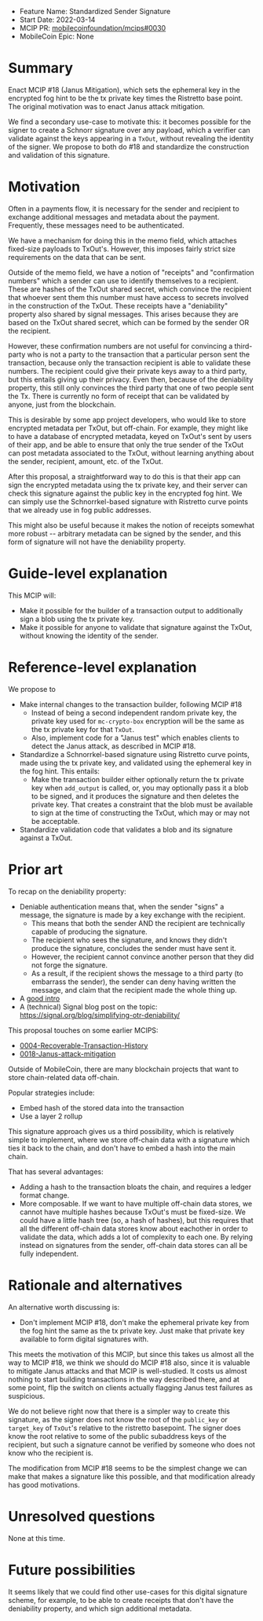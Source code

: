 - Feature Name: Standardized Sender Signature
- Start Date: 2022-03-14
- MCIP PR: [mobilecoinfoundation/mcips#0030](https://github.com/mobilecoinfoundation/mcips/pull/0030)
- MobileCoin Epic: None

# Summary
[summary]: #summary

Enact MCIP #18 (Janus Mitigation), which sets the ephemeral key in the encrypted fog hint
to be the tx private key times the Ristretto base point. The original motivation was to enact
Janus attack mitigation.

We find a secondary use-case to motivate this: it becomes possible for the signer to create
a Schnorr signature over any payload, which a verifier can validate against the keys appearing
in a `TxOut`, without revealing the identity of the signer. We propose to both do #18 and standardize
the construction and validation of this signature.

# Motivation
[motivation]: #motivation

Often in a payments flow, it is necessary for the sender and recipient to exchange additional messages
and metadata about the payment. Frequently, these messages need to be authenticated.

We have a mechanism for doing this in the memo field, which attaches fixed-size payloads to TxOut's.
However, this imposes fairly strict size requirements on the data that can be sent.

Outside of the memo field, we have a notion of "receipts" and "confirmation numbers" which a sender
can use to identify themselves to a recipient. These are hashes of the TxOut shared secret, which
convince the recipient that whoever sent them this number must have access to secrets involved in the
construction of the TxOut. These receipts have a "deniability" property also shared by signal messages.
This arises because they are based on the TxOut shared secret, which can be formed by the sender OR the recipient.

However, these confirmation numbers are not useful for convincing a third-party who is not a party to the transaction
that a particular person sent the transaction, because only the transaction recipient is able to validate these numbers.
The recipient could give their private keys away to a third party, but this entails giving up their privacy. Even then,
because of the deniability property, this still only convinces the third party that one of two people sent the Tx.
There is currently no form of receipt that can be validated by anyone, just from the blockchain.

This is desirable by some app project developers, who would like to store encrypted metadata per TxOut,
but off-chain. For example, they might like to have a database of encrypted metadata, keyed on TxOut's sent
by users of their app, and be able to ensure that only the true sender of the TxOut can post metadata associated
to the TxOut, without learning anything about the sender, recipient, amount, etc. of the TxOut.

After this proposal, a straightforward way to do this is that their app can sign the encrypted metadata using
the tx private key, and their server can check this signature against the public key in the encrypted fog hint.
We can simply use the Schnorrkel-based signature with Ristretto curve points that we already use in fog public addresses.

This might also be useful because it makes the notion of receipts somewhat more robust -- arbitrary metadata
can be signed by the sender, and this form of signature will not have the deniability property.

# Guide-level explanation
[guide-level-explanation]: #guide-level-explanation

This MCIP will:

* Make it possible for the builder of a transaction output to additionally sign a blob
    using the tx private key.
* Make it possible for anyone to validate that signature against the TxOut, without
    knowing the identity of the sender.

# Reference-level explanation
[Reference-level-explanation]: #reference-level-explanation

We propose to

* Make internal changes to the transaction builder, following MCIP #18
  * Instead of being a second independent random private key, the private key used
    for `mc-crypto-box` encryption will be the same as the tx private key for that
    `TxOut`.
  * Also, implement code for a "Janus test" which enables clients to detect the
    Janus attack, as described in MCIP #18.
* Standardize a Schnorrkel-based signature using Ristretto curve points, made using the tx private key,
  and validated using the ephemeral key in the fog hint. This entails:
  * Make the transaction builder either optionally return the tx private key when `add_output` is called,
    or, you may optionally pass it a blob to be signed, and it produces the signature and then deletes the
    private key. That creates a constraint that the blob must be available to sign at the time of constructing
    the TxOut, which may or may not be acceptable.
* Standardize validation code that validates a blob and its signature against a TxOut.

# Prior art
[prior-art]: #prior-art

To recap on the deniability property:

* Deniable authentication means that, when the sender "signs" a message, the signature is made by a key exchange with the recipient.
  * This means that both the sender AND the recipient are technically capable of producing the signature.
  * The recipient who sees the signature, and knows they didn't produce the signature, concludes the sender must have sent it.
  * However, the recipient cannot convince another person that they did not forge the signature.
  * As a result, if the recipient shows the message to a third party (to embarrass the sender), the sender can deny having written
    the message, and claim that the recipient made the whole thing up.
* A [good intro](https://www.praetorian.com/blog/an-opinionated-series-on-why-signal-protocol-is-well-designed-deniability/)
* A (technical) Signal blog post on the topic: https://signal.org/blog/simplifying-otr-deniability/

This proposal touches on some earlier MCIPS:

* [0004-Recoverable-Transaction-History](https://github.com/mobilecoinfoundation/mcips/pull/0004)
* [0018-Janus-attack-mitigation](https://github.com/mobilecoinfoundation/mcips/pull/0018)

Outside of MobileCoin, there are many blockchain projects that want to store chain-related data off-chain.

Popular strategies include:
* Embed hash of the stored data into the transaction
* Use a layer 2 rollup

This signature approach gives us a third possibility, which is relatively simple to implement,
where we store off-chain data with a signature which ties it back to the chain,
and don't have to embed a hash into the main chain.

That has several advantages:
* Adding a hash to the transaction bloats the chain, and requires a ledger format change.
* More composable. If we want to have multiple off-chain data stores, we cannot have multiple hashes
  because TxOut's must be fixed-size. We could have a little hash tree (so, a hash of hashes), but this
  requires that all the different off-chain data stores know about eachother in order to validate the
  data, which adds a lot of complexity to each one. By relying instead on signatures from the sender,
  off-chain data stores can all be fully independent.

# Rationale and alternatives
[rationale-and-alternatives]: #rationale-and-alternatives

An alternative worth discussing is:

* Don't implement MCIP #18, don't make the ephemeral private key from the fog hint
  the same as the tx private key. Just make that private key available to form
  digital signatures with.

This meets the motivation of this MCIP, but since this takes us almost all the way
to MCIP #18, we think we should do MCIP #18 also, since it is valuable to mitigate
Janus attacks and that MCIP is well-studied. It costs us almost nothing to start
building transactions in the way described there, and at some point, flip the switch
on clients actually flagging Janus test failures as suspicious.

We do not believe right now that there is a simpler way to create this signature,
as the signer does not know the root of the `public_key` or `target_key` of `TxOut`'s
relative to the ristretto basepoint. The signer does know the root relative to some of
the public subaddress keys of the recipient, but such a signature cannot be verified
by someone who does not know who the recipient is.

The modification from MCIP #18 seems to be the simplest change we can make that makes
a signature like this possible, and that modification already has good motivations.

# Unresolved questions
[unresolved-questions]: #unresolved-questions

None at this time.
  
# Future possibilities
[future-possibilities]: #future-possibilities

It seems likely that we could find other use-cases for this digital signature scheme,
for example, to be able to create receipts that don't have the deniability property,
and which sign additional metadata.
